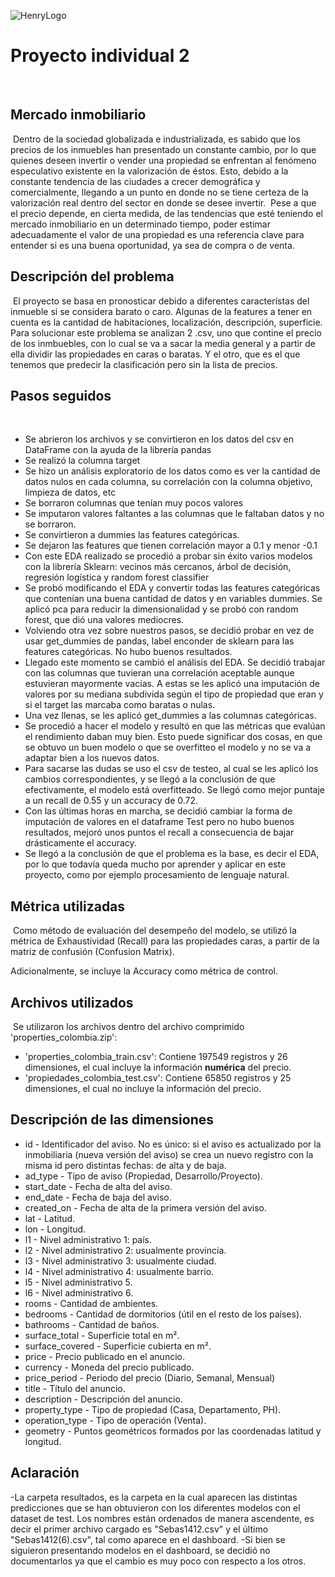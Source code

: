 ![HenryLogo](https://d31uz8lwfmyn8g.cloudfront.net/Assets/logo-henry-white-lg.png)
​
# Proyecto individual 2
​
​
## Mercado inmobiliario
​
Dentro de la sociedad globalizada e industrializada, es sabido que los precios de los inmuebles han presentado un constante cambio, por lo que quienes deseen invertir o vender una propiedad se enfrentan al fenómeno especulativo existente en la valorización de éstos. Esto, debido a la constante tendencia de las ciudades a crecer demográfica y comercialmente, llegando a un punto en donde no se tiene certeza de la valorización real dentro del sector en donde se desee invertir. 
​
Pese a que el precio depende, en cierta medida, de las tendencias que esté teniendo el mercado inmobiliario en un determinado tiempo, poder estimar adecuadamente el valor de una propiedad es una referencia clave para entender si es una buena oportunidad, ya sea de compra o de venta.
​
## Descripción del problema
​
El proyecto se basa en pronosticar debido a diferentes característas del inmueble si se considera barato o caro. Algunas de la features a tener en cuenta es la cantidad de habitaciones, localización, descripción, superficie. Para solucionar este problema se analizan 2 .csv, uno que contine el precio de los inmbuebles, con lo cual se va a sacar la media general y a partir de ella dividir las propiedades en caras o baratas. Y el otro, que es el que tenemos que predecir la clasificación pero sin la lista de precios.
​
## Pasos seguidos
​
- Se abrieron los archivos y se convirtieron en los datos del csv en DataFrame con la ayuda de la librería pandas
- Se realizó la columna target
- Se hizo un análisis exploratorio de los datos como es ver la cantidad de datos nulos en cada columna, su correlación con la columna objetivo, limpieza de datos, etc
- Se borraron columnas que tenían muy pocos valores
- Se imputaron valores faltantes a las columnas que le faltaban datos y no se borraron.
- Se convirtieron a dummies las features categóricas.
- Se dejaron las features que tienen correlación mayor a 0.1 y menor -0.1
- Con este EDA realizado se procedió a probar sin éxito varios modelos con la librería Sklearn: vecinos más cercanos, árbol de decisión, regresión logística y random forest classifier
- Se probó modificando el EDA y convertir todas las features categóricas que contenían una buena cantidad de datos y en variables dummies. Se aplicó pca para reducir la dimensionalidad y se probó con random forest, que dió una valores mediocres.
- Volviendo otra vez sobre nuestros pasos, se decidió probar en vez de usar get_dummies de pandas, label enconder de sklearn para las features categóricas. No hubo buenos resultados. 
- Llegado este momento se cambió el análisis del EDA. Se decidió trabajar con las columnas que tuvieran una correlación aceptable aunque estuvieran mayormente vacías. A estas se les aplicó una imputación de valores por su mediana subdivida según el tipo de propiedad que eran y si el target las marcaba como baratas o nulas.
- Una vez llenas, se les aplicó get_dummies a las columnas categóricas.
- Se procedió a hacer el modelo y resultó en que las métricas que evalúan el rendimiento daban muy bien. Esto puede significar dos cosas, en que se obtuvo un buen modelo o que se overfitteo el modelo y no se va a adaptar bien a los nuevos datos.
- Para sacarse las dudas se uso el csv de testeo, al cual se les aplicó los cambios correspondientes, y se llegó a la conclusión de que efectivamente, el modelo está overfitteado. Se llegó como mejor puntaje a un recall de    0.55 y un accuracy de 0.72.
- Con las últimas horas en marcha, se decidió cambiar la forma de imputación de valores en el dataframe Test pero no hubo buenos resultados, mejoró unos puntos el recall a consecuencia de bajar drásticamente el accuracy.
- Se llegó a la conclusión de que el problema es la base, es decir el EDA, por lo que todavía queda mucho por aprender y aplicar en este proyecto, como por ejemplo procesamiento de lenguaje natural. 
​
## Métrica utilizadas
​
Como método de evaluación del desempeño del modelo, se utilizó la métrica de Exhaustividad (Recall) para las propiedades caras, a partir de la matriz de confusión (Confusion Matrix). 

Adicionalmente, se incluye la Accuracy como métrica de control.
​
## Archivos utilizados
​
Se utilizaron los archivos dentro del archivo comprimido 'properties_colombia.zip':
 - 'properties_colombia_train.csv': Contiene 197549 registros y 26 dimensiones, el cual incluye la información **numérica** del precio.
 - 'propiedades_colombia_test.csv': Contiene 65850 registros y 25 dimensiones, el cual no incluye la información del precio. 
​
## Descripción de las dimensiones
- id - Identificador del aviso. No es único: si el aviso es actualizado por la inmobiliaria (nueva versión del aviso) se crea un nuevo registro con la misma id pero distintas fechas: de alta y de baja.
- ad_type - Tipo de aviso (Propiedad, Desarrollo/Proyecto).
- start_date - Fecha de alta del aviso.
- end_date - Fecha de baja del aviso.
- created_on - Fecha de alta de la primera versión del aviso.
- lat - Latitud.
- lon - Longitud.
- l1 - Nivel administrativo 1: país.
- l2 - Nivel administrativo 2: usualmente provincia.
- l3 - Nivel administrativo 3: usualmente ciudad.
- l4 - Nivel administrativo 4: usualmente barrio.
- l5 - Nivel administrativo 5.
- l6 - Nivel administrativo 6.
- rooms - Cantidad de ambientes.
- bedrooms - Cantidad de dormitorios (útil en el resto de los países).
- bathrooms - Cantidad de baños.
- surface_total - Superficie total en m².
- surface_covered - Superficie cubierta en m².
- price - Precio publicado en el anuncio.
- currency - Moneda del precio publicado.
- price_period - Periodo del precio (Diario, Semanal, Mensual)
- title - Título del anuncio.
- description - Descripción del anuncio.
- property_type - Tipo de propiedad (Casa, Departamento, PH).
- operation_type - Tipo de operación (Venta).
- geometry - Puntos geométricos formados por las coordenadas latitud y longitud. 
​
## Aclaración

-La carpeta resultados, es la carpeta en la cual aparecen las distintas predicciones que se han obtuvieron con los diferentes modelos con el dataset de test. Los nombres están ordenados de manera ascendente, es decir el primer archivo cargado es "Sebas1412.csv" y el último "Sebas1412(6).csv", tal como aparece en el dashboard.
-Si bien se siguieron presentando modelos en el dashboard, se decidió no documentarlos ya que el cambio es muy poco con respecto a los otros.

